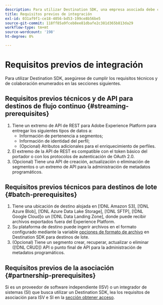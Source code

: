 ```yaml
---
description: Para utilizar Destination SDK, una empresa asociada debe cumplir los requisitos previos enumerados en este documento.
title: Requisitos previos de integración
exl-id: 031af9f1-ce18-4056-bd53-199ce8b56be5
source-git-commit: 118ff85a9fceb8ee81dbafe2c381d365b813da29
workflow-type: tm+mt
source-wordcount: '198'
ht-degree: 0%

---
```


# Requisitos previos de integración

Para utilizar Destination SDK, asegúrese de cumplir los requisitos técnicos y de colaboración enumerados en las secciones siguientes.

## Requisitos previos técnicos y de API para destinos de flujo continuo {#streaming-prerequisites}

1. Tiene un extremo de API de REST para Adobe Experience Platform para entregar los siguientes tipos de datos a:
   * Información de pertenencia a segmentos;
   * Información de identidad del perfil;
   * (Opcional) Atributos adicionales para el enriquecimiento de perfiles.
2. El extremo de la API de REST es compatible con el token básico del portador o con los protocolos de autenticación de OAuth 2.0.
3. (Opcional) Tiene una API de creación, actualización o eliminación de segmentos o un extremo de API para la administración de metadatos programáticos.

## Requisitos previos técnicos para destinos de lote {#batch-prerequisites}

1. Tiene una ubicación de destino alojada en [!DNL Amazon S3], [!DNL Azure Blob], [!DNL Azure Data Lake Storage], [!DNL SFTP], [!DNL Google Cloud]o un [!DNL Data Landing Zone], donde puede recibir archivos exportados fuera del Experience Platform.
2. Su plataforma de destino puede ingerir archivos en el formato configurado mediante la variable [opciones de formato de archivo](functionality/destination-server/file-formatting.md) en Destination SDK para destinos de lote.
3. (Opcional) Tiene un segmento crear, recuperar, actualizar o eliminar ([!DNL CRUD]) API o punto final de API para la administración de metadatos programáticos.

## Requisitos previos de la asociación {#partnership-prerequisites}

Si es un proveedor de software independiente (ISV) o un integrador de sistemas (SI) que busca utilizar un Destination SDK, lea los requisitos de asociación para ISV e SI en la [sección obtener acceso](overview.md#get-access).

